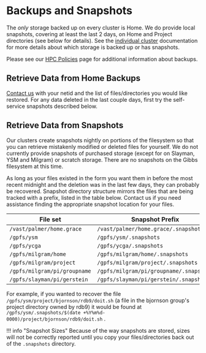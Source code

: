 # Backups and Snapshots

The _only_ storage backed up on every cluster is Home. We do provide local snapshots, covering at least the last 2 days, on Home and Project directories (see below for details). See the [individual cluster](/clusters) documentation for more details about which storage is backed up or has snapshots. 

Please see our [HPC Policies](https://research.computing.yale.edu/services/high-performance-computing/hpc-policies#Backups) page for additional information about backups. 

## Retrieve Data from Home Backups

[Contact us](/#get-help) with your netid and the list of files/directories you would like restored. For any data deleted in the last couple days, first try the self-service snapshots described below.

## Retrieve Data from Snapshots

Our clusters create snapshots nightly on portions of the filesystem so that you can retrieve mistakenly modified or deleted files for yourself. We do not currently provide snapshots of purchased storage (except for on Slayman, YSM and Milgram) or scratch storage. There are no snapshots on the Gibbs filesystem at this time.

As long as your files existed in the form you want them in before the most recent midnight and the deletion was in the last few days, they can probably be recovered. Snapshot directory structure mirrors the files that are being tracked with a prefix, listed in the table below. Contact us if you need assistance finding the appropriate snapshot location for your files.

| File set                    | Snapshot Prefix                              |
|-----------------------------|----------------------------------------------|
| `/vast/palmer/home.grace`   | `/vast/palmer/home.grace/.snapshot`          |
| `/gpfs/ysm`                 | `/gpfs/ysm/.snapshots`                       |
| `/gpfs/ycga`                | `/gpfs/ycga/.snapshots`                      |
| `/gpfs/milgram/home`        | `/gpfs/milgram/home/.snapshots`              |
| `/gpfs/milgram/project`     | `/gpfs/milgram/project/.snapshots`           |
| `/gpfs/milgram/pi/groupname`| `/gpfs/milgram/pi/groupname/.snapshots`      |
| `/gpfs/slayman/pi/gerstein` | `/gpfs/slayman/pi/gerstein/.snapshots`       |

For example, if you wanted to recover the file `/gpfs/ysm/project/bjornson/rdb9/doit.sh` (a file in the bjornson group's project directory owned by rdb9) it would be found at `/gpfs/ysm/.snapshots/$(date +%Y%m%d-0000)/project/bjornson/rdb9/doit.sh` .

!!! info "Snapshot Sizes"
    Because of the way snapshots are stored, sizes will not be correctly reported until you copy your files/directories back out of the `.snapshots` directory.
